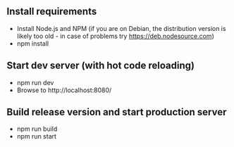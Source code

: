 ## Install requirements
- Install Node.js and NPM
  (if you are on Debian, the distribution version is likely too old -
  in case of problems try https://deb.nodesource.com)
- npm install

## Start dev server (with hot code reloading)
- npm run dev
- Browse to http://localhost:8080/

## Build release version and start production server
- npm run build
- npm run start